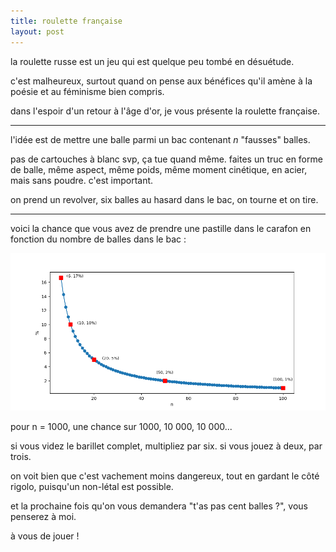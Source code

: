 ```yaml
---
title: roulette française
layout: post
---
```


la roulette russe est un jeu qui est quelque peu tombé en désuétude.

c'est malheureux, surtout quand on pense aux bénéfices qu'il amène à la poésie et au féminisme bien compris.

dans l'espoir d'un retour à l'âge d'or, je vous présente la roulette française.

---

l'idée est de mettre une balle parmi un bac contenant *n* "fausses" balles.

pas de cartouches à blanc svp, ça tue quand même.
faites un truc en forme de balle, même aspect, même poids, même moment cinétique, en acier, mais sans poudre.
c'est important.

on prend un revolver, six balles au hasard dans le bac, on tourne et on tire.

---

voici la chance que vous avez de prendre une pastille dans le carafon en fonction du nombre de balles dans le bac :

![rf.png](/img/jeux/rf.png)

pour n = 1000, une chance sur 1000, 10 000, 10 000...

si vous videz le barillet complet, multipliez par six.
si vous jouez à deux, par trois.

on voit bien que c'est vachement moins dangereux, tout en gardant le côté rigolo,
puisqu'un non-létal est possible.

et la prochaine fois qu'on vous demandera "t'as pas cent balles ?",
vous penserez à moi.

à vous de jouer !
